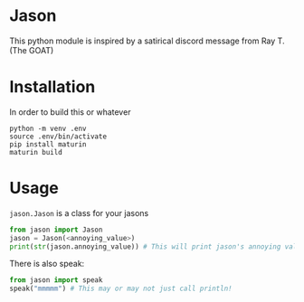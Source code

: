 # Jason

This python module is inspired by a satirical discord message from Ray T. (The GOAT)

# Installation

In order to build this or whatever

```
python -m venv .env
source .env/bin/activate
pip install maturin
maturin build
```

# Usage

`jason.Jason` is a class for your jasons

```py
from jason import Jason
jason = Jason(<annoying_value>)
print(str(jason.annoying_value)) # This will print jason's annoying value (duh)
```

There is also speak:

```py
from jason import speak
speak("mmmmm") # This may or may not just call println!
```
